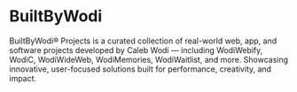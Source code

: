 # BuiltByWodi
BuiltByWodi® Projects is a curated collection of real-world web, app, and software projects developed by Caleb Wodi — including WodiWebify, WodiC, WodiWideWeb, WodiMemories, WodiWaitlist, and more. Showcasing innovative, user-focused solutions built for performance, creativity, and impact.
